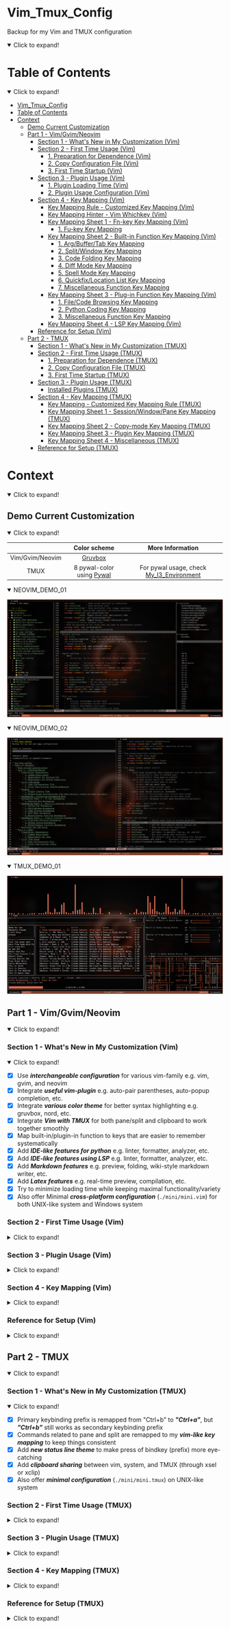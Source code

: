 # Vim_Tmux_Config

Backup for my Vim and TMUX configuration

<details open>
<summary>Click to expand!</summary>

# Table of Contents

<details open>
<summary>Click to expand!</summary>

- [Vim_Tmux_Config](#vim_tmux_config)
- [Table of Contents](#table-of-contents)
- [Context](#context)
  - [Demo Current Customization](#demo-current-customization)
  - [Part 1 - Vim/Gvim/Neovim](#part-1---vimgvimneovim)
    - [Section 1 - What's New in My Customization (Vim)](#section-1---whats-new-in-my-customization-vim)
    - [Section 2 - First Time Usage (Vim)](#section-2---first-time-usage-vim)
      - [1. Preparation for Dependence (Vim)](#1-preparation-for-dependence-vim)
      - [2. Copy Configuration File (Vim)](#2-copy-configuration-file-vim)
      - [3. First Time Startup (Vim)](#3-first-time-startup-vim)
    - [Section 3 - Plugin Usage (Vim)](#section-3---plugin-usage-vim)
      - [1. Plugin Loading Time (Vim)](#1-plugin-loading-time-vim)
      - [2. Plugin Usage Configuration (Vim)](#2-plugin-usage-configuration-vim)
    - [Section 4 - Key Mapping (Vim)](#section-4---key-mapping-vim)
      - [Key Mapping Rule - Customized Key Mapping (Vim)](#key-mapping-rule---customized-key-mapping-vim)
      - [Key Mapping Hinter - Vim Whichkey (Vim)](#key-mapping-hinter---vim-whichkey-vim)
      - [Key Mapping Sheet 1 - Fn-key Key Mapping (Vim)](#key-mapping-sheet-1---fn-key-key-mapping-vim)
        - [1. Fu-key Key Mapping](#1-fu-key-key-mapping)
      - [Key Mapping Sheet 2 - Built-in Function Key Mapping (Vim)](#key-mapping-sheet-2---built-in-function-key-mapping-vim)
        - [1. Arg/Buffer/Tab Key Mapping](#1-argbuffertab-key-mapping)
        - [2. Split/Window Key Mapping](#2-splitwindow-key-mapping)
        - [3. Code Folding Key Mapping](#3-code-folding-key-mapping)
        - [4. Diff Mode Key Mapping](#4-diff-mode-key-mapping)
        - [5. Spell Mode Key Mapping](#5-spell-mode-key-mapping)
        - [6. Quickfix/Location List Key Mapping](#6-quickfixlocation-list-key-mapping)
        - [7. Miscellaneous Function Key Mapping](#7-miscellaneous-function-key-mapping)
      - [Key Mapping Sheet 3 - Plug-in Function Key Mapping (Vim)](#key-mapping-sheet-3---plug-in-function-key-mapping-vim)
        - [1. File/Code Browsing Key Mapping](#1-filecode-browsing-key-mapping)
        - [2. Python Coding Key Mapping](#2-python-coding-key-mapping)
        - [3. Miscellaneous Function Key Mapping](#3-miscellaneous-function-key-mapping)
      - [Key Mapping Sheet 4 - LSP Key Mapping (Vim)](#key-mapping-sheet-4---lsp-key-mapping-vim)
    - [Reference for Setup (Vim)](#reference-for-setup-vim)
  - [Part 2 - TMUX](#part-2---tmux)
    - [Section 1 - What's New in My Customization (TMUX)](#section-1---whats-new-in-my-customization-tmux)
    - [Section 2 - First Time Usage (TMUX)](#section-2---first-time-usage-tmux)
      - [1. Preparation for Dependence (TMUX)](#1-preparation-for-dependence-tmux)
      - [2. Copy Configuration File (TMUX)](#2-copy-configuration-file-tmux)
      - [3. First Time Startup (TMUX)](#3-first-time-startup-tmux)
    - [Section 3 - Plugin Usage (TMUX)](#section-3---plugin-usage-tmux)
      - [Installed Plugins (TMUX)](#installed-plugins-tmux)
    - [Section 4 - Key Mapping (TMUX)](#section-4---key-mapping-tmux)
      - [Key Mapping - Customized Key Mapping Rule (TMUX)](#key-mapping---customized-key-mapping-rule-tmux)
      - [Key Mapping Sheet 1 - Session/Window/Pane Key Mapping (TMUX)](#key-mapping-sheet-1---sessionwindowpane-key-mapping-tmux)
      - [Key Mapping Sheet 2 - Copy-mode Key Mapping (TMUX)](#key-mapping-sheet-2---copy-mode-key-mapping-tmux)
      - [Key Mapping Sheet 3 - Plugin Key Mapping (TMUX)](#key-mapping-sheet-3---plugin-key-mapping-tmux)
      - [Key Mapping Sheet 4 - Miscellaneous (TMUX)](#key-mapping-sheet-4---miscellaneous-tmux)
    - [Reference for Setup (TMUX)](#reference-for-setup-tmux)

</details>

# Context

<details open>
<summary>Click to expand!</summary>

## Demo Current Customization

<details open>
<summary>Click to expand!</summary>

|                 |                           Color scheme                           |                                      More Information                                      |
| :-------------: | :--------------------------------------------------------------: | :----------------------------------------------------------------------------------------: |
| Vim/Gvim/Neovim |          [Gruvbox](https://github.com/morhetz/gruvbox)           |                                                                                            |
|      TMUX       | 8 pywal-color using [Pywal](https://github.com/dylanaraps/pywal) | For pywal usage, check [My_I3_Environment](https://github.com/JordanWu1997/I3_Sway_Config) |

<details open>
<summary>NEOVIM_DEMO_01</summary>

![NEOVIM_DEMO_01](./demo/NEOVIM_DEMO_01.png)

</details>

<details open>
<summary>NEOVIM_DEMO_02</summary>

![NEOVIM_DEMO_02](./demo/NEOVIM_DEMO_02.png)

</details>

<details open>
<summary>TMUX_DEMO_01</summary>

![TMUX_DEMO_01](./demo/TMUX_DEMO_01.png)

</details>
</details>

## Part 1 - Vim/Gvim/Neovim

<details open>
<summary>Click to expand!</summary>

### Section 1 - What's New in My Customization (Vim)

<details open>
<summary>Click to expand!</summary>

- [x] Use **_interchangeable configuration_** for various vim-family e.g. vim, gvim, and neovim
- [x] Integrate **_useful vim-plugin_** e.g. auto-pair parentheses, auto-popup completion, etc.
- [x] Integrate **_various color theme_** for better syntax highlighting e.g. gruvbox, nord, etc.
- [x] Integrate **_Vim with TMUX_** for both pane/split and clipboard to work together smoothly
- [x] Map built-in/plugin-in function to keys that are easier to remember systematically
- [x] Add **_IDE-like features for python_** e.g. linter, formatter, analyzer, etc.
- [x] Add **_IDE-like features using LSP_** e.g. linter, formatter, analyzer, etc.
- [x] Add **_Markdown features_** e.g. preview, folding, wiki-style markdown writer, etc.
- [x] Add **_Latex features_** e.g. real-time preview, compilation, etc.
- [x] Try to minimize loading time while keeping maximal functionality/variety
- [x] Also offer Minimal **_cross-platform configuration_** (`./mini/mini.vim`) for both UNIX-like system and Windows system

</details>

### Section 2 - First Time Usage (Vim)

<details>
<summary>Click to expand!</summary>

#### 1. Preparation for Dependence (Vim)

1. Common Requirement

   - __Git__ [for plugin installation]

     ```bash
     # For Fedora
     dnf install git
     ```

   - __Curl__ [for plugin manager setup]

     ```bash
     # For Fedora
     dnf install curl
     ```

2. Requirement for Diverse Vim

   - __Vim__

     - version >= __7.0__
     - clipboard option is on (+clipboard) [for sharing system clipboard]
     - python3 option is on (+python3/dyn) [for python completion]

     ```bash
     # Check vim version and other options
     vim --version
     ```

   - __Gvim__

     - version >= __7.0__
     - gvim already shipped with clipboard and python3 options

     ```bash
     # Check gvim version and other options
     vim --version
     ```

   - __Neovim__

     - version >= __0.4__
     - neovim already shipped with clipboard and python3 options

     ```bash
     # Check neovim version and other options
     nvim --version
     ```

3. Requirement for Python Completion

   - __ipython__ (version >= __7.20__) [python consoler]

     ```bash
     # Python3
     pip install ipython
     ```

   - __jedi__ for jedi [python code analyzer]

     ```bash
     # Python3
     pip install jedi
     ```

   - __pynvim__ for deoplete neovim plugin usage [python code analyzer]

     ```bash
     # Python3
     pip install pynvim
     ```

4. Requirements for Basic Latex Compilation

   - __texlive__ [latex suite]

     ```bash
     # For Fedora
     dnf install texlive-scheme-basic
     ```

5. Requirements for Latex/Markdown Viewer

   - __Web browser with markdown extension__ (e.g. google-chrome, Firefox, etc.) [for markdown preview]

     ```bash
     # For Fedora
     dnf install firefox
     ```

   - __PDF viewer__ (e.g. zathura, Okular) [for latex preview]

     ```bash
     # For Fedora
     dnf install zathura*
     ```

#### 2. Copy Configuration File (Vim)

- Full

  - __Vim/Gvim__

    1. Copy `vimrc` to `$HOME/` (current user's home)
    2. Rename `vimrc` to `.vimrc`

    ```bash
    cp vimrc $HOME/.vimrc
    ```

  - __Neovim__

    1. Copy `vimrc` to `$HOME/.config/nvim/` (create one if not exists)
    2. Rename `vimrc` to `init.vim`

    ```bash
    mkdir -p $HOME/.config/nvim
    cp vimrc $HOME/.config/nvim/init.vim
    ```

- Minimal (original vim-only)

  1. Copy `mini/mini.vim` to `$HOME/` (current user's home)

  2. Rename `mini.vim` to `.vimrc`

     ```bash
     cp mini/mini.vim $HOME/.vimrc
     ```

  3. [OPTIONAL] Copy plug-in files for additional plug-in support

  ```bash
  cp mini/mini_ALE.vim $HOME/.mini_ALE # Lintering support
  cp mini/mini_AI.vim $HOME/.mini_AI # Ollama support
  ```

#### 3. First Time Startup (Vim)

- Following installation should start automatically at the first time startup

  1. Vim-plug (plug manager) installation via __curl__

     - If not working, try manually install vim-plug (also within this repository)

     ```bash
     # For vim/gvim
     cp -r vim/autoload $HOME/.vim
     # For neovim
     cp -r vim/autoload $HOME/.config/nvim
     ```

  2. Vim plugin installation via __vim-plug__

     - If not working, try manually install vim-Plug

     ```bash
     # In vim command line mode
     :Pluginstall
     ```

</details>

### Section 3 - Plugin Usage (Vim)

<details>
<summary>Click to expand!</summary>

#### 1. Plugin Loading Time (Vim)

- Enabling too many plugins may slow down your vim. You can check your loading time with following command
- For managing plugins enable/disable, see next section (Plugin usage configuration)

```bash
# For vim/gvim
vim --startuptime /tmp/startup.log FILE_TO_TEST +q && vim /tmp/startup.log
# For neovim
vim --startuptime /tmp/startup.log FILE_TO_TEST +q && vim /tmp/startup.log
```

#### 2. Plugin Usage Configuration (Vim)

- For more details, check sections in vimrc

- Plugin usage can be configured in the first section of `vimrc` file

  ```vim
  " ============================================================================
  " Vim and Neovim settings
  " ============================================================================
  " Select vim-plug to load, set GUI color (real color) support, etc.
  " Assign 0 to disable plug option
  ```

- Detect using neovim or not (automatic detection)

  - Neovim is better for loading tons of plugins
  - Neovim configuration path is different from vim
  - If using vim, `vim-hug-neovim-rpc` plug will be loaded to bridge vim and neovim

  ```vim
  " Use vim or neovim (Auto-detect)
  let USING_NEOVIM = has('nvim')
  let USING_VIM = !USING_NEOVIM
  ```

- Check if using vim 8.0 or higher

  - If vim version is less than 8.0, some function is not available (e.g. terminal)
  - Required for
    - [Built-in] terminal mode
    - [Plug-in] vim-polyglot (multi-language support)
    - [Plug-in] ale (multi-languages syntax highlight)

  ```vim
  " Check if vim version >= 8.0 (also for neovim >= 0.5)
  let USING_VIM8 = 1
  ```

- Customize vim color scheme

  - For fancy symbol support, nerd font is needed (check https://github.com/ryanoasis/nerd-fonts )
  - For pywal theme support, pywal is needed (check https://github.com/dylanaraps/pywal ),
    also remember to change the directory path to your $HOME/.cache/wal

  ```vim
  " Customize vim theme (Include colorscheme and statusline)
  let USING_CUSTOMIZED_THEME = 1
  " Fancy symbols (Mainly affect lightline and nerdtree icon)
  let USING_FANCY_SYMBOLS = 1
  " Wal theme support (Xresources colortheme support, check pywal)
  "let USING_WAL_THEME = isdirectory('/home/jordankhwu/.cache/wal')
  let USING_WAL_THEME = 0
  ```

- Extra vim-plug

  - Extra plug for productivity (or enhance vim-built in function)
  - Including
    - [Plug-in] goyo (distraction-free editor)
    - [Plug-in] limelight (light-off with goyo)
    - [Plug-in] vim-startify (start page for empty buffer)
    - [Plug-in] vimwiki (markdown wiki in vim)
    - [Plug-in] yankring (clipboard history)
    - [Plug-in] vim-peekaboo (vim register viewer/manager)
    - [Plug-in] vim-markbar (vim mark viewer/manager)
    - [Plug-in] vim-easymotion (physical movement)
    - [Plug-in] AutoComplPop (auto-completion pop-up)
    - [Plug-in] FixedTaskList (find TODO tag in vim)
    - [Plug-in] vim-hexokinase (hex color code color highlight support)

  ```vim
  " Extra vim-plug (Include easymotion, yankring, autocolpop, etc.)
  let USING_EXTRA_PLUG = 1
  ```

- Coding tool vim-plug

  - Tools for coding, git, language syntax highlight
  - Including
    - [Plug-in] vim-polyglot (multi-language support)
    - [Plug-in] ale (multi-language syntax highlight)
    - [Plug-in] neoformat (code formatter)
    - [Plug-in] rainbow (pair bracket highlight)
    - [Plug-in] indentLine (indent line indicator)
    - [Plug-in] vim-indent-guides (indent highlight)
    - [Plug-in] vim-indent-object (add indent object to vim)
    - [Plug-in] vim-visual-multi (multiple cursors)
    - [Plug-in] vim-fugitive (git toolbox)
    - [Plug-in] vim-gitgutter (git diff highlight)

  ```vim
  " Coding tools vim-plug (Include syntax support, git function, etc.)
  let USING_CODING_TOOL_PLUG = 1
  ```

- Python completion vim-plug

  - Tools for python completion
  - Requirements must be satisfied (check python completion preparation at the first session)
  - Including
    - [Plug-in] nvim-yarp (yet another remote plugin framework for neovim)
    - [Plug-in] vim-hug-neovim-rpc (plugin bridge from neovim to vim)
    - [Plug-in] deoplete-jedi (python completion)
    - [Plug-in] jedi-vim (definition and feature finder)

  ```vim
  " Python Completion (Use deoplete and jedi, neovim is recommended to be used)
  let USING_PYTHON_COMPLETION = 1
  " Python that used to install jedi, pynvim and python packages for completion
  let PYTHON_FOR_COMPLETION = '/usr/bin/python'
  ```

- Python skeleton file

  - Add preset python skeleton file for new created `.py` python file
  - If you use different skeleton file, please change `s:PYTHON_SKELETON` variable

  ```vim
  " Add python skeleton file for new created .py python file
  let USING_PYTHON_SKELETON = 1
  " Python Skeleton file
  let s:PYTHON_SKELETON = '$HOME/Desktop/Vim_Tmux_Config/share/skeleton.py'
  ```

- GUI support

  - Functions for external GUI software
  - Requires
    - Latex previewer
    - Markdown previewer

  ```vim
  " Support of external GUI software (e.g. Okular, Google-chrome, etc.)
  let USING_GUI_SOFTWARE = 1
  " Web browser for markdown preview
  let WEBBROWSER = 'brave-browser'
  ```

</details>

### Section 4 - Key Mapping (Vim)

<details>
<summary>Click to expand!</summary>

#### Key Mapping Rule - Customized Key Mapping (Vim)

<details open>
<summary>Click to expand!</summary>

> _1. Key Mapping should not be much different from the original VIM_

- To make life easier instead of filled up with bloated key mapping

> _2. Every function (motion) should start with a leader key for most time_

- To prevent conflict with built-in hotkey or other program hotkeys
- In this configuration, leader key is __SPACE__ key

> 3. _Key mapping should be related to the name of the function_

- Make it easier to remember or connect with configuration
- e.g. "wrap toggle" function is mapped to `[Space]`+`[w]`+`[p]`

</details>

#### Key Mapping Hinter - Vim Whichkey (Vim)

<details open>
<summary>Click to expand!</summary>

- Most leader key related key mapping is mapped by which-key plugins which will show useful hints when leader key
  and following keys are pressed. Table below includes some frequently used key mappings.

| `[LK]` + |  Function   |   Description   |
| :------: | :---------: | :-------------: |
|   `a`    |     Arg     |  Built-in arg   |
|   `b`    |   Buffer    | Built-in buffer |
|   `c`    |  Commenter  |    Commenter    |
|   `d`    |    Diff     |  Built-in diff  |
|   `e`    |     Ale     |     Linter      |
|   `f`    |     Fzf     |  File-browser   |
|   `g`    |     Git     |       Git       |
|   `m`    | Mark/Manual |  Built-in mark  |
|   `n`    |  Neoformat  |    Neoformat    |
|   `p`    |   Python    |     Python      |
|   `s`    |    Spell    | Built-in spell  |
|   `t`    |     Tab     |  Built-in tab   |
|   `w`    |  Vim-wiki   |   Note-taking   |
|   `y`    |    Yank     |  Yank manager   |
| `s`+`l`  | Statusline  |   Status line   |
| `c`+`s`  | Colorscheme |  Color scheme   |

</details>

#### Key Mapping Sheet 1 - Fn-key Key Mapping (Vim)

<details>
<summary>Click to expand!</summary>

##### 1. Fu-key Key Mapping

| VIM-Mode |   Key Mapping    |            Function             |           Description           |                       Note                        |
| :------: | :--------------: | :-----------------------------: | :-----------------------------: | :-----------------------------------------------: |
|   N/V    |      `[F1]`      |          Vim help page          |    Vim help page (help.txt)     |                 Built-in function                 |
|   N/V    |      `[F3]`      |         Toggle NerdTree         |     On/Off NerdTree plugin      |                                                   |
|   N/V    |  `[LK]`+`[F3]`   |      NerdTree current file      |   Show current file location    |                                                   |
|   N/V    |      `[F4]`      |          Toggle Tagbar          |      On/Off Tagbar plugin       |                                                   |
|   N/V    |  `[LK]`+`[F4]`   |    Markdown/Latex previewer     |      Open external Viewer       |             Only for .md or .tex file             |
|   N/V    | (`[LK]`)+`[F5]`  |  Toggle (Rel)/Abs line number   |   On/Off rel/abs line number    |                                                   |
|   N/V    |      `[F6]`      |  Toggle fold column (short-4)   |  On/Off fold column (short-4)   |        For easier code fold visualization         |
|   N/V    |  `[LK]`+`[F6]`   |   Toggle fold column (long-8)   |   On/Off fold column (long-8)   |        For easier code fold visualization         |
|   N/V    |      `[F7]`      |     Toggle show line border     | On/Off highlight 79th character | VIM recommends at most 78 characters for one line |
|   N/V    |  `[LK]`+`[F7]`   |     Toggle show line border     |  On/Off highlight 79th column   | VIM recommends at most 78 characters for one line |
|   N/V    |      `[F8]`      |    Toggle highlight comment     |  On/Off highlight code comment  | Assign brighter color to comment to highlight it  |
|   N/V    |  `[LK]`+`[F8]`   |      Toggle highlight fold      |    On/Off highlight vim fold    | Assign brighter color to comment to highlight it  |
|   N/V    |      `[F9]`      | Toggle indent highlight (line)  | On/Off indent highlight (line)  |                                                   |
|   N/V    |  `[LK]`+`[F9]`   | Toggle indent highlight (block) | On/Off indent highlight (block) |                                                   |
|   N/V    | (`[LK]`)+`[F10]` |     (Load)/Save vim layout      |      Load/Save vim layout       |         Including pane split, folds, etc.         |
|   N/V    | (`[LK]`)+`[F11]` |  (Off)/On synchronized cursor   |   Off/On synchronized cursor    |   Need to execute in every pane to synchronize    |
|   N/V    | (`[LK]`)+`[F12]` |   (Exit)/Enter terminal mode    |    Exit/Enter terminal mode     |                                                   |

</details>

#### Key Mapping Sheet 2 - Built-in Function Key Mapping (Vim)

<details>
<summary>Click to expand!</summary>

##### 1. Arg/Buffer/Tab Key Mapping

| VIM-Mode |          Key Mapping           |            Function             |        Description         |                        Note                        |
| :------: | :----------------------------: | :-----------------------------: | :------------------------: | :------------------------------------------------: |
|   N/V    |     `[LK]`+`[b]`+`[a/d/e]`     |   Add/Delete/Edit new buffer    | Add/Delete/Edit new buffer | Here b for (b)uffer. Edit action will switch focus |
|   N/V    |      `[LK]`+`[b]`+`[n/p]`      |     Go to next/prev buffer      |   Go to next/prev buffer   |                                                    |
|   N/V    |     `[LK]`+`[a]`+`[a/d/e]`     | Add/Delete/Edit current to args | Add/Delete current to args |  Here a for (a)rg. Edit action will switch focus   |
|   N/V    |      `[LK]`+`[a]`+`[n/p]`      |       Go to next/prev arg       |    Go to next/prev arg     |                                                    |
|   N/V    |     `[LK]`+`[t]`+`[a/d/e]`     |     Add/Delete/Edit new tab     |     Add/Delete new tab     |  Here f for (t)ab. Edit action will switch focus   |
|   N/V    |      `[LK]`+`[t]`+`[n/p]`      |       Go to next/prev tab       |    Go to next/prev tab     |                                                    |
|   N/V    | `[LK]`+`[t]`+`[Shift]`+`[n/p]` |    Move tab to next/prev tab    | Move tab to next/prev tab  |                                                    |

##### 2. Split/Window Key Mapping

| VIM-Mode |             Key Mapping              |             Function              |            Description             |                            Note                             |
| :------: | :----------------------------------: | :-------------------------------: | :--------------------------------: | :---------------------------------------------------------: |
|   N/V    |        `[Ctrl]`+`[w]`+`[s/v]`        | Add new split Horizontal/Vertical | Add new split Horizontal/Vertical  |                                                             |
|   N/V    |         `[Ctrl]`+`[h/j/k/l]`         |      Move between vim splits      |   Move between splits (L/D/U/R)    | With plugin, you can move between TMUX panes and VIM splits |
|   N/V    |      `[Ctrl]`+`[w]`+`[h/j/k/l]`      |      Move between vim splits      |   Move between splits (L/D/U/R)    |                                                             |
|   N/V    | `[Ctrl]`+`[w]`+`[Shift]`+`[h/j/k/l]` |   Move current split (L/D/U/R)    |    Move current split (L/D/U/R)    |                                                             |
|   N/V    |    `[Ctrl]`+`[w]`+`[Shift]`+`[t]`    |   Move current split to new tab   |   Move current split to new tab    |                                                             |
|   N/V    |         `[Alt]`+`[h/j/k/l]`          |     Resize current split size     |     Resize current split size      |                                                             |
|   N/V    |         `[Ctrl]`+`[w]`+`[=]`         |      Re-split splits equally      |      Re-split splits equally       |            Here =(equal sign) for equally split             |
|   N/V    |         `[LK]`+`[r]`+`[1/2]`         | Resize current split to 10/20rows | Resize current split to 10/20 rows |                For VIM terminal pane resize                 |

##### 3. Code Folding Key Mapping

| VIM-Mode |       Key Mapping       |           Function           |               Description                |     Note     |
| :------: | :---------------------: | :--------------------------: | :--------------------------------------: | :----------: |
|   N/V    |    (`[LK]`)+`[F10]`     | Load/Save layout and folding | Load/Save current split and code folding |              |
|   N/V    |      `[z]`+`[k/j]`      |   Go to Prev/Next folding    |         Go to Prev/Next folding          | Vim built-in |
|   N/V    |      `[z]`+`[o/c]`      |  Open/Close current folding  |        Open/Close current folding        | Vim built-in |
|   N/V    | `[z]`+`[Shift]`+`[r/m]` |   Show/Close all foldings    |         Show/Close all foldings          | Vim built-in |
|    V     |    `[Shift]`+`[k/j]`    | Move selection block up/down |       Move selection block up/down       |              |

##### 4. Diff Mode Key Mapping

| VIM-Mode |     Key Mapping      |              Function              |            Description             |                    Note                     |
| :------: | :------------------: | :--------------------------------: | :--------------------------------: | :-----------------------------------------: |
|   N/V    | `[LK]`+`[d]`+`[s/v]` | Add diff split Horizontal/Vertical | Add diff split Horizontal/Vertical |                                             |
|   N/V    | `[Lk]`+`[d]`+`[j/k]` |       Jump to next/prev diff       |       Jump to next/prev diff       |                                             |
|   N/V    |  `[Lk]`+`[d]`+`[o]`  |    Get diff from neighbor pane     |    Get diff from neighbor pane     | Recommend to use with visual mode selection |
|   N/V    |  `[Lk]`+`[d]`+`[p]`  |     Put diff to neighbor pane      |     Put diff to neighbor pane      | Recommend to use with visual mode selection |
|   N/V    |  `[Lk]`+`[d]`+`[u]`  |            Update diff             |            Update diff             |                                             |

##### 5. Spell Mode Key Mapping

| VIM-Mode |       Key Mapping        |                  Function                  |                Description                 |               Note                |
| :------: | :----------------------: | :----------------------------------------: | :----------------------------------------: | :-------------------------------: |
|   N/V    |    `[LK]`+`[s]`+`[l]`    |             Toggle spell mode              |             Toggle spell mode              |       Here sl for (s)pel(l)       |
|   N/V    |   `[LK]`+`[s]`+`[j/k]`   |         Jump to next/prev bad word         |         Jump to prev/next bad word         |                                   |
|   N/V    | `[LK]`+`[s]`+`[a]`+`[g]` |   Add word to good word list spell mode    |   Add word to good word list spell mode    |  Here a for (a)dd, g for (g)ood   |
|   N/V    | `[LK]`+`[s]`+`[r]`+`[g]` | Remove word from good word list spell mode | Remove word from good word list spell mode | Here r for (r)emove, g for (g)ood |
|   N/V    | `[LK]`+`[s]`+`[a]`+`[b]` |    Add word to bad word list spell mode    |    Add word to bad word list spell mode    |   Here a for (a)dd, b for (b)ad   |
|   N/V    | `[LK]`+`[s]`+`[r]`+`[b]` | Remove word from bad word list spell mode  | Remove word from bad word list spell mode  | Here r for (r)emove, b for (b)ad  |

##### 6. Quickfix/Location List Key Mapping

| VIM-Mode |      Key Mapping       |                Function                 |                 Description                 |                 Note                 |
| :------: | :--------------------: | :-------------------------------------: | :-----------------------------------------: | :----------------------------------: |
|    N     |  `[LK]`+`[q/e]`+`[g]`  | call built-in vimgrep/lvimgrep function | search like grep and store results in lists |                                      |
|    N     |  `[LK]`+`[q/e]`+`[o]`  |   toggle quickfix/location list pane    |     toggle quickfix/location list pane      | built-in: copen/cclose, lopen/lclose |
|    N     | `[LK]`+`[q/e]`+`[j/k]` | go to next/prev quickfix/location item  |   go to next/prev quickfix/location item    |  built-in: cnext/cprev, lnext/lprev  |
|    N     |   `[LK]`+`[q]`+`[d]`   |   call cdo for items in quickfix list   |     call cdo for items in quickfix list     | like argdo, bdo for args and buffers |

##### 7. Miscellaneous Function Key Mapping

| VIM-Mode |     Key Mapping      |             Function              |            Description            |                    Note                    |
| :------: | :------------------: | :-------------------------------: | :-------------------------------: | :----------------------------------------: |
|    I     |     `[k]`+`[j]`      |   Esc (escape form insert mode)   |   Esc (escape form insert mode)   |                                            |
|   N/V    |   `[Shift]`+`[k]`    |   Search current word in manual   |   Search current word in manual   |                                            |
|   N/V    |    `[Alt]`+`[/]`     |      Toggle search highlight      |      On/Off search highlight      |                                            |
|   N/V    |  `[LK]`+`[w]`+`[p]`  |         Toggle line wrap          |         On/Off line wrap          |            Here wp for (w)ra(p)            |
|   N/V    |  `[LK]`+`[c]`+`[l]`  |  Toggle list characters show-up   |  On/Off list characters show-up   |       Here cl for (c)haracter (l)ist       |
|   N/V    |  `[LK]`+`[m]`+`[k]`  |        Show all vim marks         |        Show all vim marks         |            Here mk for (m)ar(k)            |
|   N/V    |  `[LK]`+`[r]`+`[r]`  |      Show all vim registers       |      Show all vim registers       |          Here re for (r)egiste(r)          |
|   N/V    |  `[LK]`+`[a]`+`[b]`  |     Show all vim abbreviates      |     Show all vim abbreviates      |         Here ab for (a)(b)breviate         |
|   N/V    | `[LK]`+`[c]`+`[h/v]` | Toggle Horizontal/Vertical cursor | On/Off Horizontal/Vertical cursor |                                            |
|   N/V    | `[LK]`+`[g]`+`[o/i]` |       Show all cursor jump        |       Show all cursor jump        | `[g/Ctrl]`+`[o/i]` jump backwards/forwards |
|   N/V    | `[LK]`+`[g]`+`[;/,]` |       Show all file change        |       Show all file change        |  `[g]`+`[;/,]` go to earlier/later change  |

</details>

#### Key Mapping Sheet 3 - Plug-in Function Key Mapping (Vim)

<details>
<summary>Click to expand!</summary>

##### 1. File/Code Browsing Key Mapping

- Note: Fzf is needed for file browsing

| VIM-Mode |           Key Mapping           |               Function                |              Description              |                  Note                   |
| :------: | :-----------------------------: | :-----------------------------------: | :-----------------------------------: | :-------------------------------------: |
|   N/V    |             `[F3]`              |        Nerdtree Current Files         |      Show current file location       |                                         |
|   N/V    |          `[LK]`+`[F3]`          |            Toggle Nerdtree            |        On/Off NerdTree plugin         |                                         |
|    N     |             `[s/v]`             |    Open file in split/vsplit pane     |    Open file in split/vsplit pane     |            In NERDTree pane             |
|    N     |        (`[Shift]`)+`[t]`        |    Open file in new tab (silently)    |    Open file in new tab (silently)    |            In NERDTree pane             |
|    N     |          `[g]`+`[s/v]`          |   Preview file in split/vsplit pane   |   Preview file in split/vsplit pane   |            In NERDTree pane             |
|    N     |           `[c]`+`[d]`           |    Change pwd to selected location    |    Change pwd to selected location    |            In NERDTree pane             |
|    N     | `[Shift]`+`[c]`+`[Shift]`+`[d]` | Change tree root to selected location | Change tree root to selected location |            In NERDTree pane             |
|    N     |       (`[Shift]`)+`[o/x]`       |    Open/Close folds (recursively)     |    Open/Close folds (recursively)     |            In NERDTree pane             |
|   N/V    |       `[LK]`+`[u]`+`[t]`        |            Toggle Undotree            |  On/Off Undotree (visualizer) plugin  |    Vim built-in undotree visualizer     |
|   N/V    |          `[LK]`+`[F4]`          |             Toggle Tagbar             |         On/Off Tagbar plugin          |                                         |
|    N     |              `[p]`              |      Preview tags within Tagbar       |      Preview tags within Tagbar       |             In Tagbar pane              |
|    N     |              `[d]`              |        Show definition of tags        |        Show definition of tags        |             In Tagbar pane              |
|    N     |              `[o]`              |             Toggle folds              |             Toggle folds              |             In Tagbar pane              |
|    N     |    `[LK]`+`[f]`+`[f]`+`[s]`     |   List files under input directory    |   List files under input directory    |                                         |
|    N     |    `[LK]`+`[f]`+`[l]`+`[c]`     |      Locate files matched input       |    Locate files matched input name    |        Use system locate command        |
|    N     |    `[LK]`+`[f]`+`[r]`+`[g]`     |     Find files with input pattern     |   Find files matched input pattern    |       Use system ripgrep command        |
|    N     |    `[LK]`+`[f]`+`[f]`+`[t]`     |   Select file type for current file   |   Select file type for current file   |                                         |
|    N     |    `[LK]`+`[f]`+`[c]`+`[d]`     |      Show all command in vim now      |      Show all command in vim now      |                                         |
|    N     |    `[LK]`+`[f]`+`[n]`+`[m]`     |     Show all normal mode mapping      |     Show all normal mode mapping      |                                         |
|    N     |    `[LK]`+`[f]`+`[h]`+`[t]`     |     Show all helptags in vim-help     |     Show all helptags in vim-help     |                                         |
|    N     |    `[LK]`+`[f]`+`[q]`+`[f]`     |      Show build-in quickfix list      |      Show build-in quickfix list      |            vim quickfix list            |
|    N     |    `[LK]`+`[f]`+`[l]`+`[l]`     |      Show build-in location list      |      Show build-in location list      |            vim location list            |
|    N     |    `[LK]`+`[f]`+`[c]`+`[l]`     |       Show build-in change list       |       Show build-in change list       | `./vim/patch/fzf_patch.vim` is required |
|    N     |    `[LK]`+`[f]`+`[j]`+`[l]`     |        Show build-in jump list        |        Show build-in jump list        | `./vim/patch/fzf_patch.vim` is required |

##### 2. Python Coding Key Mapping

- Note: Jedi is needed for python code analysis (Check https://github.com/davidhalter/jedi )
- Note: All below functions only work in .py files

| VIM-Mode |          Key Mapping           |           Function            |            Description            |                        Note                         |
| :------: | :----------------------------: | :---------------------------: | :-------------------------------: | :-------------------------------------------------: |
|   N/V    |        `[Shift]`+`[k]`         |  Search current word in doc   | Search current word in python doc |                                                     |
|   N/V    |       `[LK]`+`[p]`+`[n]`       | Find current word occurrences |   Find current word occurrences   |                 Here p for (p)ython                 |
|   N/V    |       `[LK]`+`[p]`+`[a]`       | Find current word assignment  |   Find current word assignment    |                                                     |
|   N/V    |       `[LK]`+`[p]`+`[d]`       | Show current word definition  |   Show current word definition    |                                                     |
|   N/V    |       `[LK]`+`[p]`+`[m]`       |   Show current word init.py   |     Show current word init.py     |                                                     |
|   N/V    |  `[LK]`+`[p]`+`[Shift]`+`[m]`  |   Show input module init.py   |     Show input module init.py     |                                                     |
|    N     |    `[LK]`+`[n]`+`[p]`+`[i]`    |  Run import module formatter  | Run isort formatter (for modules) | isort needs to be installed. Here n for (n)eoformat |
|    N     |    `[LK]`+`[n]`+`[p]`+`[y]`    |      Run code formatter       | Run yapf formatter (for formats)  |            pyment needs to be installed             |
|   N/V    | `[LK]`+`[n]`+`[p]`+`[t]`+`[d]` |  Run pyment (default: reST)   |    Run pyment (default: reST)     |            pyment needs to be installed             |
|   N/V    | `[LK]`+`[n]`+`[p]`+`[t]`+`[g]` |      Run pyment (google)      |     Run pyment (google style)     |            pyment needs to be installed             |
|   N/V    | `[LK]`+`[n]`+`[p]`+`[t]`+`[j]` |     Run pyment (javadoc)      |    Run pyment (javadoc style)     |            pyment needs to be installed             |
|   N/V    | `[LK]`+`[n]`+`[p]`+`[t]`+`[n]` |     Run pyment (numpydoc)     |    Run pyment (numpydoc style)    |            pyment needs to be installed             |
|   N/V    |       `[LK]`+`[p]`+`[b]`       |    Insert pdb trace start     |      Insert pdb trace start       |           pdb is python built-in debugger           |
|   N/V    |  `[LK]`+`[p]`+`[Shift]`+`[b]`  | Run pdb in new terminal pane  |   Run pdb in new terminal pane    |           pdb is python built-in debugger           |

##### 3. Miscellaneous Function Key Mapping

- Useful tool (Note: startup by default)

| VIM-Mode |            Key Mapping             |            Function             |              Description              |           Note            |
| :------: | :--------------------------------: | :-----------------------------: | :-----------------------------------: | :-----------------------: |
|   N/V    |        `[LK]`+`[c]`+`[c/y]`        | Comment (and copy) current line |    Comment (and copy) current line    |       NerdCommenter       |
|   N/V    |         `[LK]`+`[c]`+`[u]`         |     Uncomment current line      |        Uncomment current line         |       NerdCommenter       |
|   N/V    |       `[LK]`+`[Shift]`+`["]`       |         Select vim pane         |  Select vim pane in tabs and splits   |       vim-choosewin       |
|   N/V    |            `[LK]`+`[z]`            |  Toggle maximize current split  |     On/Off maximize current split     |       vim-maximizer       |
|   N/V    |        `[Ctrl]`+`[w]`+`[z]`        |  Toggle maximize current split  |     On/Off maximize current split     |       vim-maximizer       |
|   N/V    |   `[y]`+`[s]`+`[a]`+`[w]`+`["]`    |  Add wrapped quotation/bracket  |          From word to "word"          |      vim-surrounder       |
|   N/V    |   `[d]`+`[s]`+`[a]`+`[w]`+`["]`    |  Del wrapped quotation/bracket  |          From "word" to word          |      vim-surrounder       |
|   N/V    |      `[c]`+`[s]`+`[']`+`["]`       |    Change quotation/bracket     |         From 'word' to "word"         |      vim-surrounder       |
|  N/V/I   |           `[LK]`+`[`\]\`           |  Toggle auto-completion pop-up  |     On/Off auto-completion pop-up     |       autocomplpop        |
|  N/V/I   |           `[Alt]`+`[']`            |        Toggle auto-pair         |  On/Off auto-pair quotation/bracket   |        auto-pairs         |
|  N/V/I   |           `[Alt]`+`[;]`            |       Jump to next pairs        | Jump to next paired quotation/bracket |        auto-pairs         |
|    I     |           `[Alt]`+`[w]`            |       Auto-pair fastwrap        |   Auto-pair fastwrap current pairs    | Example: ()test -> (test) |
|   N/V    |         `[LK]`+`[c]`+`[w]`         |     Highlight current word      | Highlight current word and its twins  |     vim-current-word      |
|    N     |    `[LK]`+`[w]`+`[Shift]`+`[i]`    |     Open vimwiki index page     |        Open vimwiki index page        |          vimwiki          |
|    N     | `[LK]`+`[w]`+`[d]`+`[Shift]`+`[i]` |  Open vimwiki diary index page  |     Open vimwiki diary index page     |          vimwiki          |

- Extra plug (Note: "let using_extra_plug = 1" must be set in vimrc)

| VIM-Mode |    Key Mapping     |           Function           |         Description          |      Note      |
| :------: | :----------------: | :--------------------------: | :--------------------------: | :------------: |
|    N     | `[LK]`+`[h/j/k/l]` | Quick move in four direction | Quick move in four direction | vim-easymotion |
|    N     |    `[LK]`+`[/]`    |     Search and then move     |     Search and then move     | vim-easymotion |
|   N/V    | `[LK]`+`[y]`+`[s]` |      Show yank history       |      Show yank history       |    yankring    |
|   N/V    |   `[y]`+`[n/p]`    | Paste next/prev clipped item | Paste next/prev clipped item |    yankring    |
|   N/V    | `[LK]`+`[g]`+`[y]` |    Distraction-free mode     |    Distraction-free mode     |      goyo      |

- Coding tool (Note: "let using_coding_tool_plug = 1" must be set in vimrc)

| VIM-Mode |          Key Mapping           |            Function             |                    Description                     |                             Note                             |
| :------: | :----------------------------: | :-----------------------------: | :------------------------------------------------: | :----------------------------------------------------------: |
|    N     |         `[Alt]`+`[n]`          |     Enter visual-multi mode     |     Enter visual-multi mode with selected word     | Press n to next word; q to ignore word, Q to erase word mark |
|    N     |         `[Alt]`+`[a]`          |     Enter visual-multi mode     |   Enter visual-multi mode with all selected word   | Press n to next word; q to ignore word, Q to erase word mark |
|    N     |   `[Alt]`+`[Shift]`+`[j/k]`    |    Add vertical multi-cursor    |  Enter visual-multi mode and add vertical cursor   |                                                              |
|   N/V    |       `[LK]`+`[e]`+`[l]`       |           Toggle ALE            |                     On/Off ALE                     |     Enabled at startup for code files. Here e for al(e)      |
|   N/V    |      `[LK]`+`[e]`+`[j/k]`      | Go to Next/Prev ALE linter hint |          Go to Next/Prev ALE linter hint           |                       Here e for al(e)                       |
|   N/V    |       `[LK]`+`[g]`+`[g]`       |        Toggle GitGutter         |                  On/Off GitGutter                  |                     Disabled at startup                      |
|   N/V    |  `[LK]`+`[g]`+`[h]`+`[s/l/n]`  |   Toggle GitGutter highlight    | Toggle GitGutter highlight symbol/line/line number |                                                              |
|   N/V    |      `[LK]`+`[g]`+`[j/k]`      |    Go to Next/Prev git hunks    |             Go to Next/Prev git hunks              |                   Hunk means changed block                   |
|   N/V    |  `[LK]`+`[g]`+`[Shift]`+`[p]`  |  Hunk preview (before changed)  |           Hunk preview (before changed)            |                     Here p for (p)review                     |
|   N/V    |  `[LK]`+`[g]`+`[Shift]`+`[f]`  |    Fold all unchanged lines     |              Fold all unchanged lines              |                                                              |
|   N/V    |  `[LK]`+`[g]`+`[Shift]`+`[a]`  |       Stage current hunk        |            Stage current hunk (git add)            |                     Here a for git (a)dd                     |
|   N/V    |  `[LK]`+`[g]`+`[Shift]`+`[r]`  |      Restore current hunk       |         Restore current hunk (git restore)         |                   Here r for git (r)estore                   |
|   N/V    |       `[LK]`+`[g]`+`[s]`       | Show status of current git repo |          Show status of current git repo           |                   Here s for git (s)tatus                    |
|   N/V    | `[LK]`+`[g]`+(`[Shift]`)+`[d]` |  Git diff (all) unstaged files  |           Git diff (all) unstaged files            |                                                              |
|   N/V    | `[LK]`+`[g]`+(`[Shift]`)+`[a]` |  Git add (all) unstaged files   |            Git add (all) unstaged files            |                                                              |
|   N/V    | `[LK]`+`[g]`+(`[Shift]`)+`[c]` |  Git commit (all) staged files  |           Git commit (all) staged files            |                                                              |
|   N/V    |  `[LK]`+`[g]`+`[Shift]`+`[b]`  |     Git blame current file      |               Git blame current file               |                                                              |

</details>

#### Key Mapping Sheet 4 - LSP Key Mapping (Vim)

<details>
<summary>Click to expand!</summary>

- LSP server management

| VIM-Mode |       Key Mapping        |         Function          |                Description                |                     Note                     |
| :------: | :----------------------: | :-----------------------: | :---------------------------------------: | :------------------------------------------: |
|    N     |       `[LK]`+`[s]`       |  Show LSP server status   |          Show LSP server status           |                                              |
|    N     |  `[LK]`+`[Shift]`+`[m]`  |     Manage LSP server     | Manage LSP server (install, remove, etc.) |                                              |
|    N     |  `[LK]`+`[Shift]`+`[i]`  |    Install LSP server     |  Install LSP server for current filetype  |                                              |
|    N     | `[LK]`+`[Shift]`+`[e/d]` | Enable/Disable LSP server |         Enable/Disable LSP server         | LSP is disabled by default to save resources |
|    N     | `[LK]`+`[Shift]`+`[s/r]` |  Stop/Reload LSP server   |          Stop/Reload LSP server           |                                              |
|    N     |       `[LK]`+`[f]`       |     Run LSP formatter     |             Run LSP formatter             |                                              |

- LSP server tool

| VIM-Mode |    Key Mapping     |               Function                |                Description                 |                Note                |
| :------: | :----------------: | :-----------------------------------: | :----------------------------------------: | :--------------------------------: |
|    N     | `[LK]`+`[e]`+`[e]` | Send LSP diagnostics to location list |   Send LSP diagnostics to location list    |                                    |
|    N     | `[LK]`+`[r]`+`[e]` |  Rename variable across current file  |  Rename current word across current file   |                                    |
|    N     |  `[Shift]`+`[k]`   | Show information in a hovering window |   Show information in a hovering window    |   Same as `[Shift]`+`[k]` in vim   |
|    N     |   `[[\]]`+`[g]`    |  Go to previous/next LSP diagnostic   |     Go to previous/next LSP diagnostic     |   Includes warnings, errors etc.   |
|    N     |    `[g]`+`[d]`     |     Go to current word definition     |       Go to current word definition        |                                    |
|    N     |    `[g]`+`[i]`     |   Go to current word implementation   |     Go to current word implementation      |      Not supported for python      |
|    N     |    `[g]`+`[t]`     |  Go to current word type definition   |     Go to current word type definition     |      Not supported for python      |
|    N     |    `[g]`+`[r]`     |     Find current word references      | Find current word references (occurrences) | Results are saved to quickfix list |
|    N     |    `[g]`+`[/]`     |             Symbol search             |      Search variable, function, etc.       |                                    |

</details>
</details>

### Reference for Setup (Vim)

<details>
<summary>Click to expand!</summary>

- http://fisadev.github.io/fisa-vim-config/
- http://nadypan.blogspot.com/2014/01/vim-fold.html
- http://www.viemu.com/a_vi_vim_graphical_cheat_sheet_tutorial.html
- https://ahuigo.github.io/b/vim/vim-var#/
- https://blog.gtwang.org/useful-tools/how-to-use-vim-as-a-hex-editor/
- https://factorpad.com/tech/vim-cheat-sheet.html#structure
- https://gist.github.com/EinfachToll/9071573
- https://github.com/amix/vimrc/blob/master/vimrcs/basic.vim
- https://github.com/junegunn/vim-plug
- https://github.com/learnbyexample/vim_reference/blob/master/vim_reference_guide.md
- https://github.com/mhinz/vim-galore
- https://github.com/ryanoasis/nerd-fonts/
- https://github.com/sbdchd/Neoformat
- https://github.com/shengjunlin/vimrc
- https://github.com/wsdjeg/vim-galore-zh_cn
- https://github.com/yangyangwithgnu/use_vim_as_ide
- https://krehwell.com/blog/Open%20Markdown%20Previewer%20Through%20Vim
- https://learnbyexample.github.io/curated_resources/vim.html
- https://learnvimscriptthehardway.stevelosh.com/chapters/24.html
- https://vim.rtorr.com/
- https://vim.wikia.com/wiki/Disable_beeping
- https://vimtricks.com/p/50-useful-vim-commands/
- https://www.youtube.com/watch?v=E-ZbrtoSuzw&t=1s

</details>
</details>

## Part 2 - TMUX

<details open>
<summary>Click to expand!</summary>

### Section 1 - What's New in My Customization (TMUX)

<details open>
<summary>Click to expand!</summary>

- [x] Primary keybinding prefix is remapped from "Ctrl+b" to **_"Ctrl+a"_**, but **_"Ctrl+b"_** still works as secondary keybinding prefix
- [x] Commands related to pane and split are remapped to my **_vim-like key mapping_** to keep things consistent
- [x] Add **_new status line theme_** to make press of bindkey (prefix) more eye-catching
- [x] Add **_clipboard sharing_** between vim, system, and TMUX (through xsel or xclip)
- [x] Also offer **_minimal configuration_** (`./mini/mini.tmux`) on UNIX-like system

</details>

### Section 2 - First Time Usage (TMUX)

<details>
<summary>Click to expand!</summary>

#### 1. Preparation for Dependence (TMUX)

1. __Git__ [for TMUX plugin manager setup]

   ```bash
   # For Fedora
   dnf install git
   ```

#### 2. Copy Configuration File (TMUX)

1. Check if TMUX version >= __2.0__

   ```bash
   # Check TMUX version
   tmux -V
   ```

2. Copy Configuration File

   - __TMUX__ (full)

     1. Copy `tmux.conf` to $HOME (current user's home)
     2. Rename `tmux.conf` to `.tmux.conf`

     ```bash
     cp tmux.conf $HOME/.tmux.conf
     ```

   - __TMUX__ (minimal)

     1. Copy `mini/mini.tmux` to $HOME (current user's home)
     2. Rename `mini.tmux` to `.tmux.conf`

     ```bash
     cp mini/mini.tmux $HOME/.tmux.conf
     ```

#### 3. First Time Startup (TMUX)

- This configuration provides TPM bootstrap. TPM and plugins will automatically installed

- Just for records, below are manual steps to install TPM and plugins

  1. TMUX plugin manager (TPM) installation

     ```bash
     # In terminal
     git clone https://github.com/tmux-plugins/tpm $HOME/.tmux/plugins/tpm
     ```

  2. Load configuration file

     ```bash
     # Open TMUX in terminal
     tmux
     # In TMUX, press ctrl+b to enter command mode
     # In command mode
     source-file ~/.tmux.conf
     ```

  3. Install plugins

     - Press "Ctrl+Space", then "I"
     - Plugin manager should start installation automatically

</details>

### Section 3 - Plugin Usage (TMUX)

<details>
<summary>Click to expand!</summary>

#### Installed Plugins (TMUX)

- [Plug-in] tmux-prefix-highlight (prefix/mode indicator for status line)
- [Plug-in] tmux-pop (flash when change focus to different pane)
- [Plug-in] tmux-sidebar (nerdtree-like file tree for TMUX)
- [Plug-in] tmux-sessionist (make create/kill session ability easier to use)
- [Plug-in] tmux-resurrect (save TMUX layout, and restore after restart TMUX)
- [Plug-in] tmux-continuum (auto-save, autoload for tmux-resurrect)
- [Plug-in] vim-tmux-navigator (move between vim and tmux pane seamlessly)
- [Plug-in] tmux-copycat (enhanced TMUX search)
- [Plug-in] tmux-yank (share TMUX clipboard with system clipboard)
- [Plug-in] tmux-open (open TMUX context easily in TMUX copy mode)
- [Plug-in] tmux-logging (logging and screen capturing for TMUX)
- [Plug-in] tmux-transient-status (TMUX statusline auto-hiding)
- [Plug-in] tmux-fingers (copy-paste in TMUX with vimium-like hints)

</details>

### Section 4 - Key Mapping (TMUX)

<details>
<summary>Click to expand!</summary>

#### Key Mapping - Customized Key Mapping Rule (TMUX)

<details open>
<summary>Click to expand!</summary>

> _1. Key mapping should not be much different from the original TMUX_

- To make life easier instead of filled up with bloated key mapping

> _2. Key mapping should start with bindkey_

- Though more keys is needed, but this can prevent key conflict with other applications

> _3. Key mapping of operations for pane/window/session should only differ by prefix_

- To make it consistent for pane/window/session within this TMUX configuration
  - e.g. go to last pane/window/session should be mapped to `[BK]`+`NONE`/`[SHIFT]`/`[Alt]`+`[grave]`
  - e.g. select pane/window/session should be mapped to `[BK]`+`NONE`/`[SHIFT]`/`[Alt]`+`[q]`

</details>

#### Key Mapping Sheet 1 - Session/Window/Pane Key Mapping (TMUX)

<details open>
<summary>Click to expand!</summary>

- Session

| TMUX-Mode |       Key Mapping        |             Function             |            Description             |                         Note                          |
| :-------: | :----------------------: | :------------------------------: | :--------------------------------: | :---------------------------------------------------: |
|  Normal   |  `[BK]`+`[Shift]`+`[4]`  |      Rename current session      |       Rename current session       |                         `[$]`                         |
|  Normal   |       `[BK]`+`[s]`       |      Show all TMUX sessions      |       Show all TMUX sessions       |                                                       |
|  Normal   |   `[BK]`+`[Alt`+`[c]`    |        Create new session        |         Create new session         |                    tmux-sessionist                    |
|  Normal   |   `[BK]`+`[Alt]`+`[x]`   |       Kill current session       |        Kill current session        |     tmux-sessionist; Default key is `[BK]`+`[&]`      |
|  Normal   | `[BK]`+`[Shift]`+`[9/0]` |    Move to prev/next session     |     Move to prev/next session      |                       `(` / `)`                       |
|  Normal   |   `[BK]`+`[Alt]`+`[q]`   |      Switch to last session      |       Switch to last session       | tmux-sesionist; Default key is `[BK]`+`[Shift]`+`[l]` |
|  Normal   |      `[BK]`+`[k/j]`      |    Move to prev/next session     |     Move to prev/next session      |                                                       |
|  Normal   |   `[BK]`+`[Alt]`+`[t]`   | Merge session to another session | Move all window to another session |                                                       |

- Window

| TMUX-Mode |           Key Mapping           |            Function             |           Description           |                 Note                  |
| :-------: | :-----------------------------: | :-----------------------------: | :-----------------------------: | :-----------------------------------: |
|  Normal   |        `[BK]`+`[Number]`        |     Move to window (number)     |     Move to window (number)     |                                       |
|  Normal   |     `[BK]`+`[Shift]`+`[q]`      |      Move to window index       |      Move to window index       |      Default key is `[BK]`+`[']`      |
|  Normal   |          `[BK]`+`[,]`           |      Rename current window      |     Rename current session      |                                       |
|  Normal   |          `[BK]`+`[w]`           |        Show all windows         |        Show all windows         |                                       |
|  Normal   |     `[BK]`+`[Shift]`+`[c]`      |        Create new window        |        Create new window        |      Default key is `[BK]`+`[c]`      |
|  Normal   |    `[BK]`+`[Shift]`+`[x/7]`     |       Kill current window       |       Kill current window       | Default key is `[BK]`+`[Shift]`+`[7]` |
|  Normal   | `[BK]`+`[Ctrl]`+`[Shift]`+`[x]` |     Kill all other windows      |     Kill all other windows      |                                       |
|  Normal   |  `[BK]`+`[Shift]`+`[Backtick]`  |      Switch to last window      |      Switch to last window      |      Default key is `[BK]`+`[l]`      |
|  Normal   |         `[BK]`+`[h/l]`          |    Move to next/prev window     |    Move to next/prev window     |                                       |
|  Normal   |    `[BK]`+`[Shift]`+`[h/l]`     | Swap window to prev/next window | Swap window to prev/next window |                                       |

- Pane

| TMUX-Mode |        Key Mapping         |               Function                |              Description              |                               Note                                |
| :-------: | :------------------------: | :-----------------------------------: | :-----------------------------------: | :---------------------------------------------------------------: |
|  Normal   |       `[BK]`+`[Tab]`       |            Show all panes             |            Show all panes             |                                                                   |
|  Normal   |   `[BK]`+`[Shift]`+`[5]`   |        Split pane horizontally        |        Split pane horizontally        |           Default key is `[BK]`+`[Shift]`+`[5]` (`[%]`)           |
|  Normal   |   `[BK]`+`[Shift]`+`[']`   |         Split pane vertically         |         Split pane vertically         |           Default key is `[BK]`+`[Shift]`+`[']` (`["]`)           |
|  Normal   |   `[BK]`+`[Shift]`+`[\]`   | Split pane horizontally (full window) | Split pane horizontally (full window) |           `[Shift]`+`[\]` just \| for horizontal split            |
|  Normal   |   `[BK]`+`[Shift]`+`[-]`   |  Split pane vertically (full window)  |  Split pane vertically (full window)  |             `[Shift]`+`[-]` just _ for vertical split             |
|  Normal   |       `[BK]`+`[q/']`       |         Move to pane (number)         |         Move to pane (number)         |                     Pane number shows on pane                     |
|  Normal   |    `[Ctrl]`+`[h/j/k/l]`    |        Move to pane (L/D/U/R)         |        Move to pane (L/D/U/R)         |                        vim-tmux-navigator                         |
|  Normal   |    `[BK]`+`[t]`+`[h/v]`    |  Move marked pane to current window   |  Move marked pane to current window   | tmux-sessionist; pane to move must be marked (`[BK]`+`[m]`) first |
|  Normal   |    `[BK]`+`[Backtick]`     |          Switch to last pane          |          Switch to last pane          |                    Default key is `[BK]`+`[;]`                    |
|  Normal   |  `[BK]`+`[Shift]`+`[j/k]`  |      Swap pane to prev/next pane      |      Swap pane to prev/next pane      |                                                                   |
|  Normal   |      `[BK]`+`[Space]`      |          Toggle pane layout           |          Toggle pane layout           |                                                                   |
|  Normal   | `[BK]`+`[Alt]`+`[h/j/k/l]` |  Resize pane in (L/D/U/R) direction   |  Resize pane in (L/D/U/R) direction   |                                                                   |

</details>

#### Key Mapping Sheet 2 - Copy-mode Key Mapping (TMUX)

<details open>
<summary>Click to expand!</summary>

| TMUX-Mode |      Key Mapping       |           Function            |          Description          |                Note                |
| :-------: | :--------------------: | :---------------------------: | :---------------------------: | :--------------------------------: |
|  Normal   |      `[BK]`+`[[]`      |        Enter copy mode        |        Enter copy mode        |                                    |
|  Normal   |      `[BK]`+`[]]`      |    Paste selected contents    |    Paste selected contents    |                                    |
|  Normal   | `[BK]`+`[Shift]`+`[3]` |     Show all buffer list      |     Show all buffer list      |               `[#]`                |
|  Normal   |      `[BK]`+`[=]`      |    Paste from buffer list     |    Paste from buffer list     | press `[e]` to edit with `$EDITOR` |
|  Normal   |      `[BK]`+`[/]`      |   Search and select pattern   |   Search and select pattern   |           tmux-copy-cat            |
|  Normal   | `[BK]`+`[Shift]`+`[t]` |    Show time in copy mode     |    Show time in copy mode     |                                    |
|   Copy    |      `[v/Space]`       |        Start selection        |        Start selection        |        TMUX built-in clock         |
|   Copy    |     `[Ctrl]`+`[v]`     |   Vim-like block selection    |   Vim-like block selection    |                                    |
|   Copy    |    `[Shift]`+`[v]`     |    Vim-like line selection    |    Vim-like line selection    |                                    |
|   Copy    |         `[y]`          | Vim-like yank selected region | Vim-like yank selected region |                                    |
|   Copy    |      `[q/Enter]`       |        Quit copy mode         |        Quit copy mode         |                                    |

</details>

#### Key Mapping Sheet 3 - Plugin Key Mapping (TMUX)

<details open>
<summary>Click to expand!</summary>

| TMUX-Mode |      Key Mapping       |           Function            |                Description                |      Note      |
| :-------: | :--------------------: | :---------------------------: | :---------------------------------------: | :------------: |
|  Normal   | `[BK]`+`[Shift]`+`[i]` |        Install plugins        |              Install plugins              |      tpm       |
|  Normal   | `[BK]`+`[Shift]`+`[u]` |        Update plugins         |              Update plugins               |      tpm       |
|  Normal   | `[BK]`+`[Shift]`+`[i]` |       Uninstall plugins       |             Uninstall plugins             |      tpm       |
|  Normal   |     `[BK]`+`[F3]`      |       Sidebar file-tree       |             Sidebar file-tree             |  tmux-sidebar  |
|  Normal   | `[BK]`+`[Alt]`+`[s/r]` |   Save/Load current session   |         Save/Load current session         | tmux-resurrect |
|  Normal   |  `[BK]`+`[Alt]`+`[d]`  |       Search for digit        |   Enter copy mode and search for digit    |  tmux-copycat  |
|  Normal   |  `[BK]`+`[Alt]`+`[f]`  |        Search for file        |    Enter copy mode and search for file    |  tmux-copycat  |
|  Normal   |  `[BK]`+`[Alt]`+`[g]`  |        Search for git         |    Enter copy mode and search for git     |  tmux-copycat  |
|  Normal   |  `[BK]`+`[Alt]`+`[v]`  |     Search for hash value     | Enter copy mode and search for hash value |  tmux-copycat  |
|  Normal   |  `[BK]`+`[Alt]`+`[i]`  |         Search for IP         |     Enter copy mode and search for IP     |  tmux-copycat  |
|  Normal   |  `[BK]`+`[Alt]`+`[w]`  |        Search for URL         |    Enter copy mode and search for URL     |  tmux-copycat  |
|  Normal   |      `[BK]`+`[y]`      |       Copy current line       |             Copy current line             |   tmux-yank    |
|  Normal   | `[BK]`+`[Shift]`+`[y]` |    Copy current directory     |          Copy current directory           |   tmux-yank    |
|   Copy    |      `[BK]`+`[o]`      | Open selected with `$EDITOR`  |       Open selected with `$EDITOR`        |   tmux-open    |
|   Copy    | `[BK]`+`[Shift]`+`[o]` | Open selected with `xdg-open` |       Open selected with `xdg-open`       |   tmux-open    |

</details>

#### Key Mapping Sheet 4 - Miscellaneous (TMUX)

<details open>
<summary>Click to expand!</summary>

| TMUX-Mode |           Key Mapping            |                    Function                    |                  Description                   |                    Note                     |
| :-------: | :------------------------------: | :--------------------------------------------: | :--------------------------------------------: | :-----------------------------------------: |
|  Normal   |      `[BK]`+`[Shift]`+`[/]`      |           Show all TMUX key mappings           |           Show all TMUX key mappings           |                                             |
|  Normal   |      `[BK]`+`[Shift]`+`[b]`      |            Toggle TMUX status line             |            Toggle TMUX status line             |                                             |
|  Normal   |      `[BK]`+(`[Alt]`)+`[b]`      |  Set status line position (bottom)/top/bottom  |  Set status line position (bottom)/top/bottom  |                                             |
|  Normal   |           `[BK]`+`[b]`           |             Toggle TMUX borderline             |             Toggle TMUX borderline             |                                             |
|  Normal   |      `[BK]`+`[Shift]`+`[r]`      |           Reload TMUX configuration            |           Reload TMUX configuration            |    Run (source) `$HOME/.tmux.conf` file     |
|  Normal   |           `[BK]`+`[a]`           |               Clear pane output                |               Clear pane output                |         Act like Ctrl-l in terminal         |
|  Normal   |      `[BK]`+`[Ctrl]`+`[j]`       |            Send Ctrl+j to terminal             |            Send Ctrl+j to terminal             |   Ctrl+j is alternative to enter in shell   |
|  Normal   |      `[BK]`+`[Ctrl]`+`[h]`       |            Send Ctrl+h to terminal             |            Send Ctrl+h to terminal             |  Ctrl+h is alternative backspace in shell   |
|  Normal   |      `[BK]`+`[Ctrl]`+`[k]`       |            Send Ctrl+k to terminal             |            Send Ctrl+k to terminal             | Ctrl+k is to delete to end of line in shell |
|  Normal   |      `[BK]`+`[Ctrl]`+`[l]`       |            Send Ctrl+l to terminal             |            Send Ctrl+l to terminal             |   Ctrl+l is to clear pane output in shell   |
|  Normal   | `[BK]`+`[Ctrl]`+`[Shift]`+`[l]`  |            Clear scrollback history            |         Clear TMUX scrollback history          |                                             |
|  Normal   |      `[BK]`+`[Ctrl]`+`[s]`       |       Toggle pane input synchronization        |       Toggle pane input synchronization        |       Synchronize input for all panes       |
|  Normal   |      `[BK]`+`[Shift]`+`[m]`      |               Toggle mouse usage               |               Toggle mouse usage               |             Mouse usage support             |
|  Normal   |           `[BK]`+`[m]`           |               Mark current pane                |               Mark current pane                |        Mark pane for following usage        |
|  Normal   |       `[BK]`+`[Alt]`+`[;]`       |       Swap current pane with marked pane       |       Swap current pane with marked pane       |      Target pane must be marked first       |
|  Normal   | `[BK]`+`[Alt]`+`[Shift]`+`[\/-]` | Move marked pane to right/bottom of focus pane | Move marked pane to right/bottom of focus pane |   Shift+/- just \| for H-dir, _ for V-dir   |
|  Normal   | `[BK]`+`[Alt]`+`[Shift]`+`[5/']` | Move marked pane to right/bottom of focus pane | Move marked pane to right/bottom of focus pane |   Shift+5/' just % for H-dir, " for V-dir   |

</details>
</details>

### Reference for Setup (TMUX)

<details>
<summary>Click to expand!</summary>

- https://leanpub.com/the-tao-of-tmux/read#config
- https://github.com/powerline/powerline
- https://github.com/erikw/tmux-powerline
- https://github.com/tmux-plugins/tmux-resurrect
- https://github.com/tmux-plugins/tmux-sidebar
- https://github.com/tmux-plugins/tmux-yank
- https://github.com/tmux-plugins/tmux-logging
- https://github.com/tmux-plugins/tmux-copycat
- https://github.com/TheSast/tmux-transient-status
- https://github.com/g6ai/dotfiles/tree/master/tmux
- https://danielmiessler.com/study/tmux/
- https://leimao.github.io/blog/Tmux-Tutorial/
- https://github.com/rothgar/awesome-tmux
- https://arcolinux.com/everything-you-need-to-know-about-tmux-status-bar/
- https://b9532026.wordpress.com/2020/12/01/%E5%BC%B7%E5%8C%96tmux%E6%93%8D%E4%BD%9C/
- https://github.com/tmux-plugins/tmux-prefix-highlight
- https://tao-of-tmux.readthedocs.io/zh_CN/latest/manuscript/09-status-bar.html
- https://gist.github.com/markandrewj/ead05ebc20f3968ec07e
- https://github.com/tmux-plugins/tpm
- https://github.com/samoshkin/tmux-config/blob/master/tmux/tmux.conf
- https://github.com/gotbletu/dotfiles_v2/blob/master/normal_user/tmux/.tmux.conf
- https://waylonwalker.com/tmux-copy-mode/
- https://github.com/tmux/tmux/wiki/Advanced-Use
- https://github.com/Morantron/tmux-fingers

</details>
</details>
</details>
</details>
</details>
</details>
